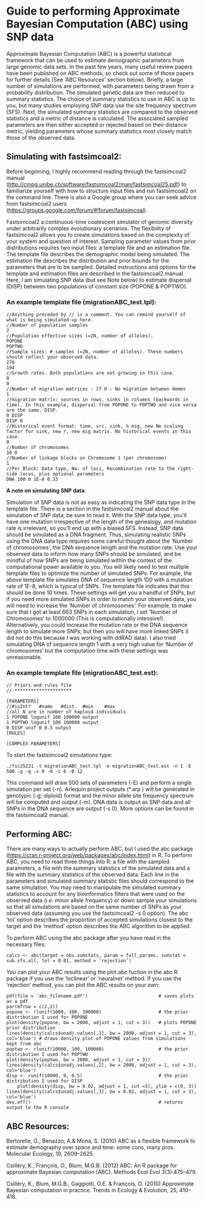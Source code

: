 # Guide to performing Approximate Bayesian Computation (ABC) using SNP dataApproximate Bayesian Computation (ABC) is a powerful statistical framework that can be used to estimate demographic parameters from large genomic data sets. In the past few years, many useful review papers have been published on ABC methods, so check out some of those papers for further details (See ‘ABC Resources’ section below). Briefly, a large number of simulations are performed, with parameters being drawn from a probability distribution. The simulated genetic data are then reduced to summary statistics. The choice of summary statistics to use in ABC is up to you, but many studies employing SNP data use the site frequency spectrum (SFS). Next, the simulated summary statistics are compared to the observed statistics and a metric of distance is calculated. The associated sampled parameters are then either accepted or rejected based on their distance metric, yielding parameters whose summary statistics most closely match those of the observed data. ## Simulating with fastsimcoal2:Before beginning, I highly recommend reading through the fastsimcoal2 manual (<http://cmpg.unibe.ch/software/fastsimcoal2/man/fastsimcoal25.pdf>) to familiarize yourself with how to structure input files and run fastsimcoal2 on the command line. There is also a Google group where you can seek advice from fastsimcoal2 users (<https://groups.google.com/forum/#!forum/fastsimcoal>). Fastsimcoal2 a continuous-time coalescent simulator of genomic diversity under arbitrarily complex evolutionary scenarios. The flexibility of fastsimcoal2 allows you to create simulations based on the complexity of your system and question of interest. Sampling parameter values from prior distributions requires two input files: a template file and an estimation file. The template file describes the demographic model being simulated. The estimation file describes the distribution and prior bounds for the parameters that are to be sampled. Detailed instructions and options for the template and estimation files are described in the fastsimcoal2 manual. Here, I am simulating SNP data (but see Note below) to estimate dispersal (DISP) between two populations of constant size (POPONE & POPTWO).### **An example template file (migrationABC_test.tpl)**:
	//Anything preceded by // is a comment. You can remind yourself of what is being simulated up here.	//Number of population samples	2	//Population effective sizes (=2N, number of alleles).	POPONE	POPTWO	//Sample sizes: # samples (=2N, number of alleles). These numbers should reflect your observed data.	270	194	//Growth rates. Both populations are not growing in this case.	0	0	//Number of migration matrices : If 0 : No migration between demes	1	//migration matrix: sources in rows, sinks in columns (backwards in time). In this example, dispersal from POPONE to POPTWO and vice versa are the same, DISP.	0 DISP	DISP 0	//Historical event format: time, src, sink, % mig, new Ne scaling factor for sink, new r, new mig matrix. No historical events in this case.	0	//Number of chromosomes	10 0	//Number of linkage blocks on Chromosome 1 (per chromosome)	1	//Per Block: Data type, No. of loci, Recombination rate to the right-side locus, plus optional parameters	DNA 100 0 1E-8 0.33**A note on simulating SNP data**:
Simulation of SNP data is not as easy as indicating the SNP data type in the template file. There is a section in the fastsimcoal2 manual about the simulation of SNP data; be sure to read it. With the SNP data type, you'll have one mutation irrespective of the length of the genealogy, and mutation rate is irrelevant, so you’ll end up with a biased SFS. Instead, SNP data should be simulated as a DNA fragment. Thus, simulating realistic SNPs using the DNA data type requires some careful thought about the ‘Number of chromosomes’, the DNA sequence length and the mutation rate. Use your observed data to inform how many SNPs should be simulated, and be mindful of how SNPs are being simulated within the context of the computational power available to you. You will likely need to test multiple template files to optimize the number of simulated SNPs. For example, the above template file simulates DNA of sequence length 100 with a mutation rate of 1E-8, which is typical of SNPs. The template file indicates that this should be done 10 times. These settings will get you a handful of SNPs, but if you need more simulated SNPs in order to match your observed data, you will need to increase the ‘Number of chromosomes’. For example, to make sure that I got at least 663 SNPs in each simulation, I set 'Number of Chromosomes' to 1000000 (This is computationally intensive!). Alternatively, you could increase the mutation rate or the DNA sequence length to simulate more SNPs, but then you will have more linked SNPs (I did not do this because I was working with ddRAD data). I also tried simulating DNA of sequence length 1 with a very high value for ‘Number of chromosomes’ but the computation time with these settings was unreasonable.### **An example template file (migrationABC_test.est)**:	// Priors and rules file 	// *********************	[PARAMETERS]	//#isInt?	#name	#dist.	#min	#max	//all N are in number of haploid individuals	1 POPONE logunif 100 100000 output	1 POPTWO logunif 100 100000 output	0 DISP unif 0 0.5 output	[RULES]	[COMPLEX PARAMETERS]	To start the fastsimcoal2 simulations type:
	./fsc25221 -t migrationABC_test.tpl -e migrationABC_test.est -n 1 -E 500 -g -q -s 0 -m -c 6 -B 12This command will draw 500 sets of parameters (-E) and perform a single simulation per set (-n). Arlequin project outputs (*.arp ) will be generated in genotypic (-g; diploid) format and the minor allele site frequency spectrum will be computed and output (-m). DNA data is output as SNP data and all SNPs in the DNA sequence are output (-s 0). More options can be found in the fastsimcoal2 manual.## Performing ABC:There are many ways to actually perform ABC, but I used the abc package (https://cran.r-project.org/web/packages/abc/index.html) in R. To perform ABC, you need to read three things into R: a file with the sampled parameters, a file with the summary statistics of the simulated data and a file with the summary statistics of the observed data. Each line in the parameters and simulated summary statistic files should correspond to the same simulation. You may need to manipulate the simulated summary statistics to account for any bioinformatics filters that were used on the observed data (i.e. minor allele frequency) or down sample your simulations so that all simulations are based on the same number of SNPs as your observed data (assuming you use the fastsimcoal2 -s 0 option). The abc ‘tol’ option describes the proportion of accepted simulations closest to the target and the ‘method’ option describes the ABC algorithm to be applied.To perform ABC using the abc package after you have read in the necessary files:
	calcs <- abc(target = obs.sumstats, param = full_params, sumstat = sub.sfs.all, tol = 0.01, method = 'rejection’)You can plot your ABC results using the plot.abc fuction in the abc R package if you use the ‘loclinear’ or ‘neuralnet’ method. If you use the ‘rejection’ method, you can plot the ABC results on your own:
	pdf(file = 'abc_filename.pdf')                          # saves plots as a pdf	par(mfrow = c(2,2))	popone <- rlunif(1000, 100, 100000)                     # the prior distribution I used for POPONE	plot(density(popone, bw = 2000, adjust = 1, cut = 3))   # plots POPONE prior distribution	lines(density(calcs$unadj.values[,1], bw = 2000, adjust = 1, cut = 3), col='blue') # draws density plot of POPONE values from simulations kept from abc 	poptwo <- rlunif(10000, 100, 100000)                    # the prior distribution I used for POPTWO	plot(density(poptwo, bw = 2000, adjust = 1, cut = 3))	lines(density(calcs$unadj.values[,2], bw = 2000, adjust = 1, cut = 3), col='blue')	disp <- runif(10000, 0, 0.5)                            # the prior distribution I used for DISP		plot(density(disp, bw = 0.02, adjust = 1, cut =3), ylim = c(0, 3))	lines(density(calcs$unadj.values[,3], bw = 0.02, adjust = 1, cut = 3), col='blue') 	dev.off()                                               # returns output to the R console## ABC Resources:Bertorelle, G., Benazzo, A.& Mona, S. (2010) ABC as a flexible framework to estimate demography over space and time: some cons, many pros. Molecular Ecology, 19, 2609–2625.Csilléry, K., François,  O., Blum,  M.G.B. (2012) ABC: An R package for approximate Bayesian computation (ABC). Methods Ecol Evol 3(3):475–479.Csilléry, K., Blum, M.G.B., Gaggiotti, O.E. & François, O. (2010) Approximate Bayesian computation in practice. Trends in Ecology & Evolution, 25, 410–418.